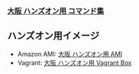 ### [大阪 ハンズオン用 コマンド集](./hands-on.txt)

## ハンズオン用イメージ

* Amazon AMI: [大阪 ハンズオン用 AMI](./hands-on-ami.md)
* Vagrant: [大阪 ハンズオン用 Vagrant Box](./hands-on-vagrant.md)
